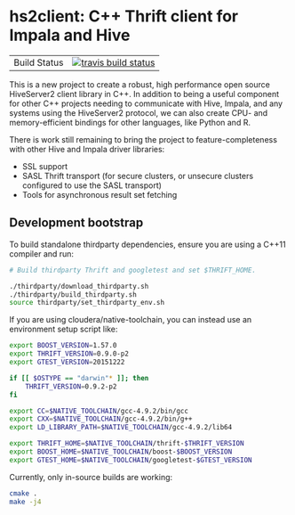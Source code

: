 # hs2client: C++ Thrift client for Impala and Hive

<table>
  <tr>
    <td>Build Status</td>
    <td>
    <a href="https://travis-ci.org/cloudera/hs2client">
    <img src="https://travis-ci.org/cloudera/hs2client.svg?branch=master" alt="travis build status" />
    </a>
    </td>
  </tr>
</table>

This is a new project to create a robust, high performance open source
HiveServer2 client library in C++. In addition to being a useful component for
other C++ projects needing to communicate with Hive, Impala, and any systems
using the HiveServer2 protocol, we can also create CPU- and memory-efficient
bindings for other languages, like Python and R.

There is work still remaining to bring the project to feature-completeness with
other Hive and Impala driver libraries:

- SSL support
- SASL Thrift transport (for secure clusters, or unsecure clusters configured
  to use the SASL transport)
- Tools for asynchronous result set fetching

## Development bootstrap

To build standalone thirdparty dependencies, ensure you are using a C++11
compiler and run:

```bash
# Build thirdparty Thrift and googletest and set $THRIFT_HOME.

./thirdparty/download_thirdparty.sh
./thirdparty/build_thirdparty.sh
source thirdparty/set_thirdparty_env.sh
```

If you are using cloudera/native-toolchain, you can instead use an environment
setup script like:

```bash
export BOOST_VERSION=1.57.0
export THRIFT_VERSION=0.9.0-p2
export GTEST_VERSION=20151222

if [[ $OSTYPE == "darwin"* ]]; then
	THRIFT_VERSION=0.9.2-p2
fi

export CC=$NATIVE_TOOLCHAIN/gcc-4.9.2/bin/gcc
export CXX=$NATIVE_TOOLCHAIN/gcc-4.9.2/bin/g++
export LD_LIBRARY_PATH=$NATIVE_TOOLCHAIN/gcc-4.9.2/lib64

export THRIFT_HOME=$NATIVE_TOOLCHAIN/thrift-$THRIFT_VERSION
export BOOST_HOME=$NATIVE_TOOLCHAIN/boost-$BOOST_VERSION
export GTEST_HOME=$NATIVE_TOOLCHAIN/googletest-$GTEST_VERSION
```

Currently, only in-source builds are working:

```bash
cmake .
make -j4
```